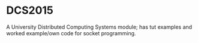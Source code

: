 # DCS2015
A University Distributed Computing Systems module; has tut examples and worked example/own code for socket programming.
